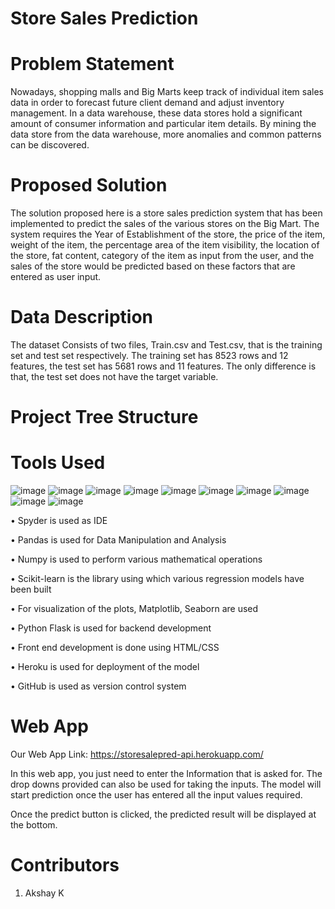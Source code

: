 # Store Sales Prediction

# Problem Statement
Nowadays, shopping malls and Big Marts keep track of individual item sales data in order to forecast future client demand and adjust inventory management. In a data warehouse, these data stores hold a significant amount of consumer information and particular item details. By mining the data store from the data warehouse, more anomalies and common patterns can be discovered.

# Proposed Solution
The solution proposed here is a store sales prediction system that has been implemented to predict the sales of the various stores on the Big Mart. The system requires the Year of Establishment of the store, the price of the item, weight of the item, the percentage area of the item visibility, the location of the store, fat content, category of the item as input from the user, and the sales of the store would be predicted based on these factors that are entered as user input.

# Data Description
The dataset Consists of two files, Train.csv and Test.csv, that is the training set and test set respectively. The training set has 8523 rows and 12 features, the test set has 5681 rows and 11 features. The only difference is that, the test set does not have the target variable.

# Project Tree Structure

# Tools Used
![image](https://user-images.githubusercontent.com/35571319/138539395-fcb169a7-fc5d-435e-8c17-3af5c1392774.png)
![image](https://user-images.githubusercontent.com/35571319/138539417-193bea60-dc5c-48ac-80a4-247fecefcb33.png)
![image](https://user-images.githubusercontent.com/35571319/138539422-dba2ca3d-5619-4186-93cc-14985b1c0882.png)
![image](https://user-images.githubusercontent.com/35571319/138539431-bde12e3c-0fd9-4946-b3a3-3206fc6ffee5.png)
![image](https://user-images.githubusercontent.com/35571319/138539441-f9afdb18-a94d-4422-ac92-9758619b3911.png)
![image](https://user-images.githubusercontent.com/35571319/138539447-13e7cd63-4a46-4969-b309-b0a7b389d1ca.png)
![image](https://user-images.githubusercontent.com/35571319/138539455-6e465776-15ed-4ff5-9137-205f3279ad05.png)
![image](https://user-images.githubusercontent.com/35571319/138539463-cfee9b75-dda3-43fd-9e6a-4d5e95eea0a4.png)
![image](https://user-images.githubusercontent.com/35571319/138539465-d847e643-24ee-474e-a119-4840badace53.png)
![image](https://user-images.githubusercontent.com/35571319/138543998-d6e25614-f0c0-45ef-b895-3fc40f525212.png)


•	Spyder is used as IDE

•	Pandas is used for Data Manipulation and Analysis

•	Numpy is used to perform various mathematical operations

•	Scikit-learn is the library using which various regression models have been built

•	For visualization of the plots, Matplotlib, Seaborn are used

•	Python Flask is used for backend development

•	Front end development is done using HTML/CSS

•	Heroku is used for deployment of the model

•	GitHub is used as version control system

# Web App
Our Web App Link: https://storesalepred-api.herokuapp.com/

In this web app, you just need to enter the Information that is asked for. The drop downs provided can also be used for taking the inputs. The model will start prediction once the user has entered all the input values required.

Once the predict button is clicked, the predicted result will be displayed at the bottom.

# Contributors
1. Akshay K
